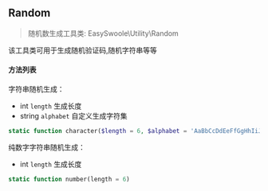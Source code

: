 ## Random

> 随机数生成工具类: EasySwoole\Utility\Random

该工具类可用于生成随机验证码,随机字符串等等

#### 方法列表

字符串随机生成：

- int    `length`     生成长度
- string `alphabet`   自定义生成字符集

```php
static function character($length = 6, $alphabet = 'AaBbCcDdEeFfGgHhIiJjKkLlMmNnOoPpQqRrSsTtUuVvWwXxYyZz0123456789')
```

纯数字字符串随机生成：

- int `length` 生成长度

```php
static function number(length = 6)
```

